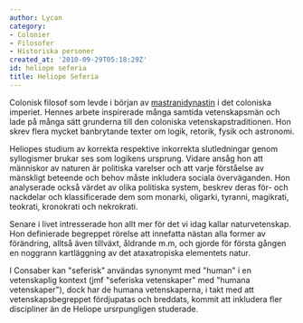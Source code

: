 ```yaml
---
author: Lycan
category:
- Colonier
- Filosofer
- Historiska personer
created_at: '2010-09-29T05:18:29Z'
id: heliope seferia
title: Heliope Seferia
---
```

Colonisk filosof som levde i början av [mastranidynastin] i det coloniska imperiet. Hennes arbete inspirerade många samtida vetenskapsmän och lade på många sätt grunderna till den coloniska vetenskapstraditionen. Hon skrev flera mycket banbrytande texter om logik, retorik, fysik och astronomi.

Heliopes studium av korrekta respektive inkorrekta slutledningar genom syllogismer brukar ses som logikens ursprung. Vidare ansåg hon att människor av naturen är politiska varelser och att varje förståelse av mänskligt beteende och behov måste inkludera sociala överväganden. Hon analyserade också värdet av olika politiska system, beskrev deras för- och nackdelar och klassificerade dem som monarki, oligarki, tyranni, magikrati, teokrati, kronokrati och nekrokrati.

Senare i livet intresserade hon allt mer för det vi idag kallar naturvetenskap. Hon definierade begreppet rörelse att innefatta nästan alla former av förändring, alltså även tillväxt, åldrande m.m, och gjorde för första gången en noggrann kartläggning av det ataxatropiska elementets natur.

I Consaber kan "seferisk" användas synonymt med "human" i en vetenskaplig kontext (jmf "seferiska vetenskaper" med "humana vetenskaper"), dock har de humana vetenskaperna, i takt med att vetenskapsbegreppet fördjupatas och breddats, kommit att inkludera fler discipliner än de Heliope ursrpungligen studerade.

  [mastranidynastin]: Mastrani